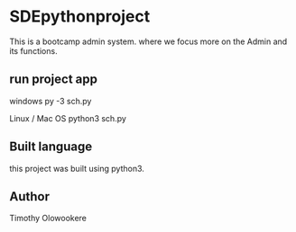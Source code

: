# SDEpythonproject

This is a bootcamp admin system. where we focus more on the Admin and its functions.

## run project app

windows
py -3 sch.py

Linux / Mac OS
python3 sch.py

## Built language

this project was built using python3.

## Author

Timothy Olowookere
